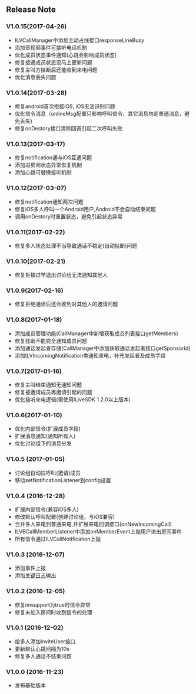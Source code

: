 ﻿## Release Note
 
### V1.0.15(2017-04-26)
 - ILVCallManager中添加主动占线接口responseLineBusy
 - 添加音视频事件可接听电话机制
 - 优化成员状态事件通知(心跳会影响成员状态)
 - 修复接通成员状态没马上更新问题
 - 修复主叫方挂断后还能收到来电问题
 - 优化消息丢失问题

### V1.0.14(2017-03-28)
 - 修复android首次拒接iOS, iOS无法识别问题
 - 优化信令消息（onlineMsg配置只影响呼叫信令，其它消息均走普通消息，避免丢失)
 - 修复onDestory接口清除回调引起二次呼叫失败
 
### V1.0.13(2017-03-17)
 - 修复notification通与iOS互通问题
 - 添加进房间状态异常恢复机制
 - 添加心跳可替换接听机制
 
### V1.0.12(2017-03-07)
 - 修复notification通知两次问题
 - 修复iOS多人呼叫一个Android用户,Android不会自动结束问题
 - 调用onDestory时重置状态，避免引起状态异常
 
### V1.0.11(2017-02-22)
 - 修复多人状态处理不当导致通话不稳定(自动挂断)问题

### V1.0.10(2017-02-21)
 - 修复拒接过早退出讨论组无法通知其他人
 
### V1.0.9(2017-02-16)
 - 修复拒绝通话后还会收到对其他人的邀请问题

### V1.0.8(2017-01-18)
 - 添加成员管理功能(CallManager中新增获取成员列表接口getMembers)
 - 修复挂断不能完全通知成员问题
 - 添加通话发起者存储(CallManager中添加获取通话发起者接口getSponsorId)
 - 添加ILVIncomingNotification类通知来电，补充发起者及成员字段
 
### V1.0.7(2017-01-16)
 - 修复主叫结束通知无通知问题
 - 修复被邀请成员再邀请引起的问题
 - 优化接听来电逻辑(需使用ILiveSDK 1.2.0以上版本)
 
### V1.0.6(2017-01-10)
 - 优化内部信令(扩展成员字段)
 - 扩展消息通知(通知所有人)
 - 优化讨论组下的消息分发
 
### V1.0.5 (2017-01-05)
 - 讨论组自动拉呼叫(邀请)成员
 - 移动setNotificationListener到config设置

### V1.0.4 (2016-12-28)
 - 扩展内部信令(兼容iOS多人)
 - 修改默认呼叫配置(创建讨论组，与iOS兼容)
 - 合并多人来电到普通来电,并扩展来电回调接口(onNewIncomingCall)
 - ILVBCallMemberListener中添加onMemberEvent上抛用户进出房间事件
 - 所有信令通过ILVCallNotification上抛
 
### V1.0.3 (2016-12-07)
- 添加事件上报
- 添加[关键日志](./mainlog.md)输出
 
### V1.0.2 (2016-12-05)
- 修复imsupport为true时信令异常
- 修复未加入房间时收到信令的处理

### V1.0.1 (2016-12-02)
- 给多人添加inviteUser接口
- 更新默认心跳间隔为10s
- 修复多人通话不结束问题

### V1.0.0 (2016-11-23)
- 发布基础版本
